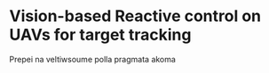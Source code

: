 # Vision-based Reactive control on UAVs for target tracking

Prepei na veltiwsoume polla pragmata akoma